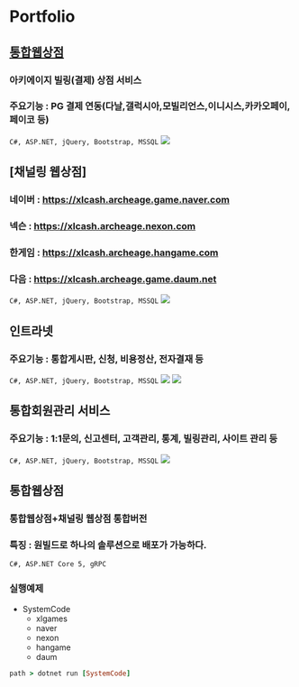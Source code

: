 # Portfolio

## [통합웹상점](https://xlcash.xlgames.com)
### 아키에이지 빌링(결제) 상점 서비스
### 주요기능 : PG 결제 연동(다날,갤럭시아,모빌리언스,이니시스,카카오페이,페이코 등)
`C#, ASP.NET, jQuery, Bootstrap, MSSQL`
<img src="https://zdfefg.bl.files.1drv.com/y4mTiul5vBDWmP8ubevIhFv9Wv1Bkqy248pWmQnvC4aw5dSEGyvzHrVtR2j1u6a0ZMbEBSKdpOKWy6iegAkEneGF_sdXW1WbVjXofo6rA29oz3JOjnYf1rfrQO7QEvFbuvsCyccuA2pzJ1rWClZu8jqYX4U2QASYojkQ2tHH5TiiMwZq_tq478AcrQW8YZVireHO0K8VNJNBZx3MLsFrbhtPw?width=1755&height=1003&cropmode=none" />


## [채널링 웹상점]
### 네이버 : https://xlcash.archeage.game.naver.com
### 넥슨 : https://xlcash.archeage.nexon.com
### 한게임 : https://xlcash.archeage.hangame.com
### 다음 : https://xlcash.archeage.game.daum.net
`C#, ASP.NET, jQuery, Bootstrap, MSSQL`
<img src="https://z6brua.bl.files.1drv.com/y4mzhNCYed-_G2H5seWdyAIw39PPx-HkQ9RyBDCX3uCx8_NXVJ0P-0fZfeBv9s_gGGwsZXotGKQejfMdAFHA6l1XXDTSkSO2Iu-D2K3deabTflKpnxnRtGVq3Pb1D6fSBg403jcngswm-v4KyaDKzm75TSYD3tIhCBjBeWuuIqSsMOL9Uf4rgCRmbONh2MglkI9GifFB5HgIccBG7bgKtmuog?width=1292&height=974&cropmode=none" />



## 인트라넷
### 주요기능 : 통합게시판, 신청, 비용정산, 전자결재 등
`C#, ASP.NET, jQuery, Bootstrap, MSSQL`
<img src="https://v76itw.ch.files.1drv.com/y4mNuUf9jiNduB33lan4K1WR_AnbUw3haV-S_5TC7b6yRPlJ5xIxJAqxFUcHWVnUFXhB2zF-YSc7YuulC0xq3SyO3041iP27SbmwpVT2OTSubNI_SXKdOjIuzO3YNFV2MEe9qWxAui6gayQ2sIpg13Y2e2BWNy0zWRbasevF1ZeDlvaEzvBO7biXsH4eoYsEVLgxGXqeO1XydRpTjfb3S4efA?width=2091&height=1293&cropmode=none" />
<img src="https://mb2dcw.bl.files.1drv.com/y4mV_SI2UuU0nCmPIUI_KXlDi2nvo71hNH5p4tZS4ExskH7D-8U_lK3kyjqJsIAq6mVhocbaNvyOChDSieYhdq9QFn0ggnRtzrsigELHoWyX_Cp4En4iPcEmhCPZKshQdqsDPb8COb4T67vJeforg7OxLeVMQpvV-5uOWdAjLBUdW8z6zW5Pl0Lop6EIrv1UTQHN9mTfIliNeSBthZE3-kM-A?width=1800&height=876&cropmode=none" />


## 통합회원관리 서비스
### 주요기능 : 1:1문의, 신고센터, 고객관리, 통계, 빌링관리, 사이트 관리 등
`C#, ASP.NET, jQuery, Bootstrap, MSSQL`
<img src="https://zdfffg.bl.files.1drv.com/y4m5XEivojTXiCjUxl7xehn1i9bxgXRPWIQx-ko6qRWkiryEVsqANQKyx5rREwgWl97LcnzNw3PS9ieY9ABlXS3jy5dU6qSOh96Zm3SsDqyEBeclRhHXBg8wpq7TX0TcXcIr9QOKZ5fhzgj5bCIaJRVO05oujXql9gbWtjaTaM1l0DNZR0vUh6VKFNf4nHYIcwMNgb9rQn7mOE7PmARBvq3tg?width=1292&height=818&cropmode=none" />

## 통합웹상점
### 통합웹상점+채널링 웹상점 통합버전
### 특징 : 원빌드로 하나의 솔루션으로 배포가 가능하다.
`C#, ASP.NET Core 5, gRPC`

### 실행예제

* SystemCode
  * xlgames
  * naver
  * nexon
  * hangame
  * daum
```ruby
path > dotnet run [SystemCode]
```

